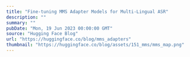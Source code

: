 ```yaml
---
title: "Fine-tuning MMS Adapter Models for Multi-Lingual ASR"
description: ""
summary: ""
pubDate: "Mon, 19 Jun 2023 00:00:00 GMT"
source: "Hugging Face Blog"
url: "https://huggingface.co/blog/mms_adapters"
thumbnail: "https://huggingface.co/blog/assets/151_mms/mms_map.png"
---
```


